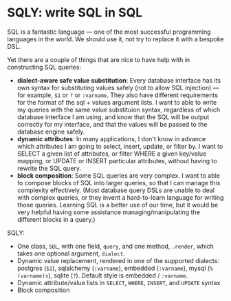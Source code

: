 # SQLY: write SQL in SQL

SQL is a fantastic language — one of the most successful programming languages in the world. We should use it, not try to replace it with a bespoke DSL. 

Yet there are a couple of things that are nice to have help with in constructing SQL queries:

* **dialect-aware safe value substitution**: Every database interface has its own syntax for substituting values safely (not to allow SQL injection) — for example, `$1` or `?` or `:varname`. They also have different requirements for the format of the sql + values argument lists. I want to able to write my queries with the same value substituion syntax, regardless of which database interface I am using, and know that the SQL will be output correctly for my interface, and that the values will be passed to the database engine safely. 
* **dynamic attributes**: In many applications, I don't know in advance which attributes I am going to select, insert, update, or filter by. I want to SELECT a given list of attributes, or filter WHERE a given key/value mapping, or UPDATE or INSERT particular attributes, without having to rewrite the SQL query.
* **block composition**: Some SQL queries are very complex. I want to able to compose blocks of SQL into larger queries, so that I can manage this complexity effectively. (Most database query DSLs are unable to deal with complex queries, or they invent a hard-to-learn language for writing those queries. Learning SQL is a better use of our time, but it would be very helpful having some assistance managing/manipulating the different blocks in a query.)

SQLY:

* One class, `SQL`, with one field, `query`, and one method, `.render`, which takes one optional argument, `dialect`. 
* Dynamic value replacement, rendered in one of the supported dialects: postgres (`$1`), sqlalchemy (`:varname`), embedded (`:varname`), mysql (`%(varname)s`), sqlite (`?`). Default style is embedded / `:varname`.
* Dynamic attribute/value lists in `SELECT`,  `WHERE`, `INSERT`, and `UPDATE` syntax
* Block composition

